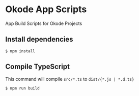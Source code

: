 # Okode App Scripts

App Build Scripts for Okode Projects

## Install dependencies

```
$ npm install
```

## Compile TypeScript

This command will compile `src/*.ts` to `dist/{*.js | *.d.ts}`

```
$ npm run build
```
